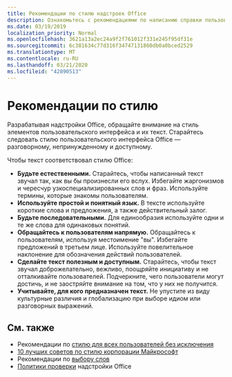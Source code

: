 ```yaml
---
title: Рекомендации по стилю надстроек Office
description: Ознакомьтесь с рекомендациями по написанию справки пользователя и других строк для надстроек Office.
ms.date: 03/19/2019
localization_priority: Normal
ms.openlocfilehash: 3621a13a2ec24a9f2f761012f331e245f95df31e
ms.sourcegitcommit: 6c381634c77d316f34747131860db0a0bced2529
ms.translationtype: MT
ms.contentlocale: ru-RU
ms.lasthandoff: 03/21/2020
ms.locfileid: "42890513"
---
```

# <a name="voice-guidelines"></a>Рекомендации по стилю

Разрабатывая надстройки Office, обращайте внимание на стиль элементов пользовательского интерфейса и их текст. Старайтесь следовать стилю пользовательского интерфейса Office — разговорному, непринужденному и доступному. 

Чтобы текст соответствовал стилю Office:

- **Будьте естественными.** Старайтесь, чтобы написанный текст звучал так, как вы бы произнесли его вслух. Избегайте жаргонизмов и чересчур узкоспециализированных слов и фраз. Используйте термины, которые знакомы пользователям.
- **Используйте простой и понятный язык.** В тексте используйте короткие слова и предложения, а также действительный залог.
- **Будьте последовательными.** Для единообразия используйте одни и те же слова для одинаковых понятий.
- **Обращайтесь к пользователям напрямую.** Обращайтесь к пользователям, используя местоимение "вы". Избегайте предложений в третьем лице. Используйте повелительное наклонение для обозначения действий пользователей.
- **Сделайте текст полезным и доступным.** Старайтесь, чтобы текст звучал доброжелательно, вежливо, поощряйте инициативу и не отталкивайте пользователей. Подчеркните, чего пользователи могут достичь, и не заостряйте внимание на том, что у них не получится.
- **Учитывайте, для кого предназначен текст.** Не упустите из виду культурные различия и глобализацию при выборе идиом или разговорных выражений.

## <a name="see-also"></a>См. также

- Рекомендации по [стилю для всех пользователей без исключения](/style-guide/accessibility/writing-all-abilities)
- [10 лучших советов по стилю корпорации Майкрософт](/style-guide/top-10-tips-style-voice)
- Рекомендации по [выбору слов](/style-guide/word-choice/)
- [Политики проверки](/legal/marketplace/certification-policies) надстройки Office
